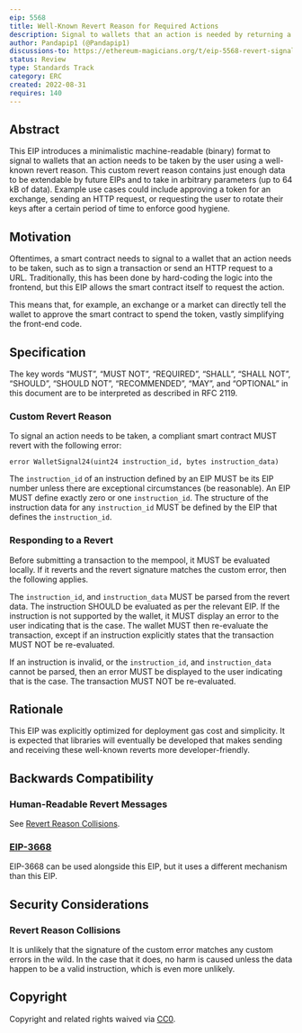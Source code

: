 ```yaml
---
eip: 5568
title: Well-Known Revert Reason for Required Actions
description: Signal to wallets that an action is needed by returning a custom revert code
author: Pandapip1 (@Pandapip1)
discussions-to: https://ethereum-magicians.org/t/eip-5568-revert-signals/10622
status: Review
type: Standards Track
category: ERC
created: 2022-08-31
requires: 140
---
```


## Abstract

This EIP introduces a minimalistic machine-readable (binary) format to signal to wallets that an action needs to be taken by the user using a well-known revert reason. This custom revert reason contains just enough data to be extendable by future EIPs and to take in arbitrary parameters (up to 64 kB of data). Example use cases could include approving a token for an exchange, sending an HTTP request, or requesting the user to rotate their keys after a certain period of time to enforce good hygiene.

## Motivation

Oftentimes, a smart contract needs to signal to a wallet that an action needs to be taken, such as to sign a transaction or send an HTTP request to a URL. Traditionally, this has been done by hard-coding the logic into the frontend, but this EIP allows the smart contract itself to request the action.

This means that, for example, an exchange or a market can directly tell the wallet to approve the smart contract to spend the token, vastly simplifying the front-end code.

## Specification

The key words “MUST”, “MUST NOT”, “REQUIRED”, “SHALL”, “SHALL NOT”, “SHOULD”, “SHOULD NOT”, “RECOMMENDED”, “MAY”, and “OPTIONAL” in this document are to be interpreted as described in RFC 2119.

### Custom Revert Reason

To signal an action needs to be taken, a compliant smart contract MUST revert with the following error:

```solidity
error WalletSignal24(uint24 instruction_id, bytes instruction_data)
```

The `instruction_id` of an instruction defined by an EIP MUST be its EIP number unless there are exceptional circumstances (be reasonable). An EIP MUST define exactly zero or one `instruction_id`. The structure of the instruction data for any `instruction_id` MUST be defined by the EIP that defines the `instruction_id`.

### Responding to a Revert

Before submitting a transaction to the mempool, it MUST be evaluated locally. If it reverts and the revert signature matches the custom error, then the following applies.

The `instruction_id`, and `instruction_data` MUST be parsed from the revert data. The instruction SHOULD be evaluated as per the relevant EIP. If the instruction is not supported by the wallet, it MUST display an error to the user indicating that is the case. The wallet MUST then re-evaluate the transaction, except if an instruction explicitly states that the transaction MUST NOT be re-evaluated.

If an instruction is invalid, or the `instruction_id`, and `instruction_data` cannot be parsed, then an error MUST be displayed to the user indicating that is the case. The transaction MUST NOT be re-evaluated.

## Rationale

This EIP was explicitly optimized for deployment gas cost and simplicity. It is expected that libraries will eventually be developed that makes sending and receiving these well-known reverts more developer-friendly.

## Backwards Compatibility

### Human-Readable Revert Messages

See [Revert Reason Collisions](#revert-reason-collisions).

### [EIP-3668](./eip-3668.md)

EIP-3668 can be used alongside this EIP, but it uses a different mechanism than this EIP.

## Security Considerations

### Revert Reason Collisions

It is unlikely that the signature of the custom error matches any custom errors in the wild. In the case that it does, no harm is caused unless the data happen to be a valid instruction, which is even more unlikely.

## Copyright

Copyright and related rights waived via [CC0](../LICENSE.md).
